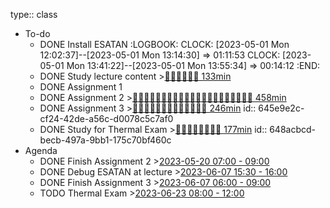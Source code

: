 type:: class

- To-do
	- DONE Install ESATAN 
	  :LOGBOOK:
	  CLOCK: [2023-05-01 Mon 12:02:37]--[2023-05-01 Mon 13:14:30] =>  01:11:53
	  CLOCK: [2023-05-01 Mon 13:41:22]--[2023-05-01 Mon 13:55:34] =>  00:14:12
	  :END:
	- DONE Study lecture content >[🍅🍅🍅🍅🍅🍅 133min](#agenda-pomo://?t=f-1683118890805-1200%2Cf-1684414345541-900%2Cf-1684419297515-900%2Cp-1684420375795-742%2Cf-1684421540356-1200%2Cf-1684474921447-1500%2Cf-1684477059205-1500)
	- DONE Assignment 1
	- DONE Assignment 2 >[🍅🍅🍅🍅🍅🍅🍅🍅🍅🍅🍅🍅🍅🍅🍅🍅🍅🍅🍅🍅🍅 458min](#agenda-pomo://?t=f-1684423236459-1200%2Cf-1684426164530-1200%2Cf-1684428078761-1200%2Cp-1684429283929-413%2Cf-1684479202475-1500%2Cf-1684487240788-1500%2Cf-1684489395062-1500%2Cf-1684491445728-1200%2Cf-1684493607129-1200%2Cf-1684495035125-900%2Cf-1684517351675-1200%2Cf-1684521809259-2700%2Cp-1684521834767-1131%2Cf-1684559762153-1200%2Cp-1684561024861-244%2Cf-1684562630100-1200%2Cf-1684563859993-1200%2Cf-1684565334276-600%2Cf-1684565976138-1200%2Cf-1684567378334-600%2Cf-1684568014268-900%2Cf-1684863849542-600%2Cf-1684911391257-1200%2Cf-1684912634301-1200%2Cp-1684913879600-464)
	- DONE Assignment 3 >[🍅🍅🍅🍅🍅🍅🍅🍅🍅🍅🍅🍅🍅 246min](#agenda-pomo://?t=f-1685942866865-1500%2Cf-1685944395820-1200%2Cf-1685948923393-1200%2Cp-1685952089377-602%2Cf-1685964846798-1200%2Cf-1685966183947-1200%2Cf-1686112449629-1200%2Cf-1686114382496-1200%2Cf-1686115647517-1200%2Cf-1686117744295-1200%2Cf-1686118998148-600%2Cf-1686120731287-600%2Cf-1686121396469-600%2Cf-1686122056236-1200)
	  id:: 645e9e2c-cf24-42de-a56c-d0078c5c7af0
	- DONE Study for Thermal Exam >[🍅🍅🍅🍅🍅🍅🍅🍅 177min](#agenda-pomo://?t=f-1687357105295-1200%2Cf-1687359227882-1200%2Cp-1687361608999-852%2Cf-1687362820232-1200%2Cp-1687436496589-420%2Cf-1687441158543-1200%2Cf-1687442925490-1200%2Cf-1687444197798-1200%2Cf-1687445540232-900%2Cf-1687495030017-1200)
	  id:: 648acbcd-becb-497a-9bb1-175c70bf460c
- Agenda
	- DONE Finish Assignment 2 >[2023-05-20 07:00 - 09:00](#agenda://?start=1684558800000&end=1684566000000&allDay=false)
	- DONE Debug ESATAN at lecture >[2023-06-07 15:30 - 16:00](#agenda://?start=1686144600000&end=1686146400000&allDay=false)
	- DONE Finish Assignment 3 >[2023-06-07 06:00 - 09:00](#agenda://?start=1686110400000&end=1686121200000&allDay=false)
	- TODO Thermal Exam >[2023-06-23 08:00 - 12:00](#agenda://?start=1687500000000&end=1687514400000&allDay=false)